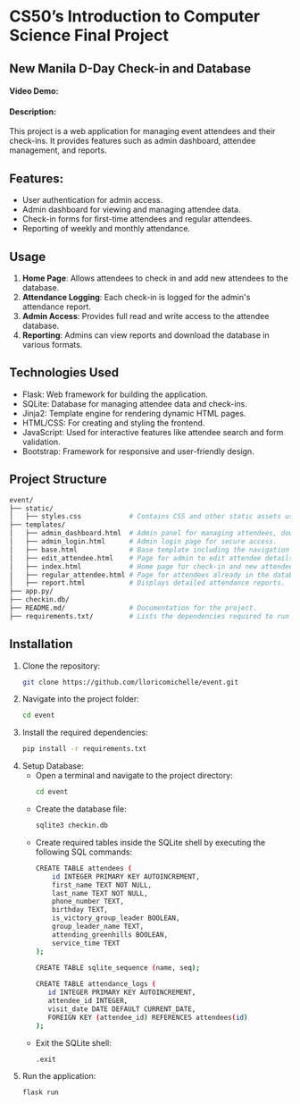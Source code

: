 # CS50’s Introduction to Computer Science Final Project 

## New Manila D-Day Check-in and Database
#### Video Demo: <URL HERE>
#### Description: 
This project is a web application for managing event attendees and their check-ins. It provides features such as admin dashboard, attendee management, and reports.

## Features:
- User authentication for admin access.
- Admin dashboard for viewing and managing attendee data.
- Check-in forms for first-time attendees and regular attendees.
- Reporting of weekly and monthly attendance.

## Usage
1. **Home Page**: Allows attendees to check in and add new attendees to the database.
2. **Attendance Logging**: Each check-in is logged for the admin's attendance report.
3. **Admin Access**: Provides full read and write access to the attendee database.
4. **Reporting**: Admins can view reports and download the database in various formats.

## Technologies Used
- Flask: Web framework for building the application.
- SQLite: Database for managing attendee data and check-ins.
- Jinja2: Template engine for rendering dynamic HTML pages.
- HTML/CSS: For creating and styling the frontend.
- JavaScript: Used for interactive features like attendee search and form validation.
- Bootstrap: Framework for responsive and user-friendly design.

## Project Structure
   ```bash
   event/  
   ├── static/  
   │   ├── styles.css            # Contains CSS and other static assets used for styling and enhanced visual presentation of the application.  
   ├── templates/  
   │   ├── admin_dashboard.html  # Admin panel for managing attendees, downloading database as Excel, and viewing reports.  
   │   ├── admin_login.html      # Admin login page for secure access.  
   │   ├── base.html             # Base template including the navigation bar for the entire application.  
   │   ├── edit_attendee.html    # Page for admin to edit attendee details.  
   │   ├── index.html            # Home page for check-in and new attendee addition.  
   │   ├── regular_attendee.html # Page for attendees already in the database to check-in.  
   │   ├── report.html           # Displays detailed attendance reports.  
   ├── app.py/  
   ├── checkin.db/  
   ├── README.md/                # Documentation for the project.  
   ├── requirements.txt/         # Lists the dependencies required to run the application.
   ```

## Installation
1. Clone the repository:
   ```bash
   git clone https://github.com/lloricomichelle/event.git

2. Navigate into the project folder:
   ```bash
   cd event

3. Install the required dependencies:
   ```bash
   pip install -r requirements.txt
   
4. Setup Database:
   - Open a terminal and navigate to the project directory:
     ```bash
     cd event
   - Create the database file:
     ```bash
     sqlite3 checkin.db   
   - Create required tables inside the SQLite shell by executing the following SQL commands:
     ```bash
     CREATE TABLE attendees (
         id INTEGER PRIMARY KEY AUTOINCREMENT,
         first_name TEXT NOT NULL,
         last_name TEXT NOT NULL,
         phone_number TEXT,
         birthday TEXT,
         is_victory_group_leader BOOLEAN,
         group_leader_name TEXT,
         attending_greenhills BOOLEAN,
         service_time TEXT
     );
   
     CREATE TABLE sqlite_sequence (name, seq);
      
     CREATE TABLE attendance_logs (
        id INTEGER PRIMARY KEY AUTOINCREMENT,
        attendee_id INTEGER,
        visit_date DATE DEFAULT CURRENT_DATE,
        FOREIGN KEY (attendee_id) REFERENCES attendees(id)
     );
   - Exit the SQLite shell:
     ```bash
     .exit

6. Run the application:
   ```bash
   flask run
